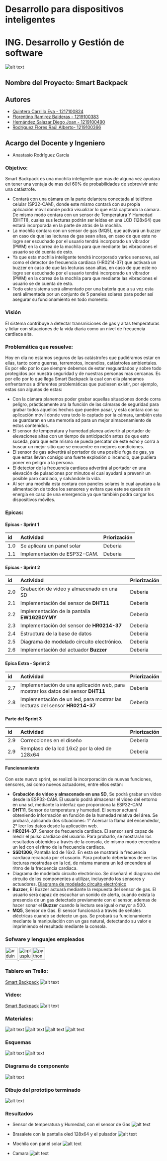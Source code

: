 # Desarrollo para  dispositivos inteligentes
# ING. Desarrollo y Gestión de software 
![alt text](img/logo.png)



## Nombre del Proyecto: Smart Backpack

## Autores

- [Quintero Carrillo Eva - 1217100824](https://github.com/EvaQuintero)
- [Florentino Ramirez Balderas - 1219100383](https://github.com/Florentinorm)
- [Hernández Salazar Diego Joan - 1219100490](https://github.com/DiegoJoan2145)
- [Rodríguez Flores Raúl Alberto- 1219100366](https://github.com/raulrodriguezf)


## Acargo del Docente y Ingeniero 
- Anastasio Rodríguez García 

### Objetivo:

Smart Backpack es una mochila inteligente que mas de alguna vez ayudara en tener una ventaja de mas del 60% de probabilidades de sobrevivir ante una catástrofe. 
- Contará con una cámara en la parte delantera conectada al teléfono celular (SP32-CAM), donde este mismo contará con su propia aplicación móvil donde podrá visualizar lo que está captando la cámara. 
De mismo modo contara con un sensor de Temperatura Y Humedad (DHT11), cuales sus lecturas podrán ser leídas en una LCD (128x64) que estará incorporada en la parte de atrás de la mochila. 
- La mochila contara con un sensor de gas (MQ5), que activará un buzzer en caso de que las lecturas de gas sean altas, en caso de que este no logre ser escuchado por el usuario tendrá incorporado un vibrador (PWM) en la correa de la mochila para que mediante las vibraciones el usuario se dé cuenta de esto. 
- Ya que esta mochila inteligente tendrá incorporado varios sensores, así como el detector de frecuencia cardiaca (HR0214-37) que activará un buzzer en caso de que las lecturas sean altas, en caso de que este no logre ser escuchado por el usuario tendrá incorporado un vibrador (PWM) en la correa de la mochila para que mediante las vibraciones el usuario se de cuenta de esto. 
- Todo este sistema será alimentado por una batería que a su vez esta será alimentada por un conjunto de 5 paneles solares para poder así asegurar su funcionamiento en todo momento.


### Visión
El sistema contribuye a detectar transmiciones de gas y altas temperaturas y lidiar con situaciones de la vida diaria como un nivel de frecuencia cardiaca alta.


### Problemática que resuelve:

Hoy en día no estamos seguros de las catástrofes que pudiéramos estar en ellas, tanto como guerras, terremotos, incendios, catástrofes ambientales. Es por ello por lo que siempre debemos de estar resguardados y sobre todo protegidos por nuestra seguridad y de nuestras personas mas cercanas. 
Es por ello por lo que llega Smart Backpack la cual con ella planeamos enfrentarnos a diferentes problemáticas que pudiesen existir, por ejemplo, estas son algunas de estas:
- Con la cámara planemos poder grabar aquellas situaciones donde corra peligro, prácticamente ara la función de las cámaras de seguridad para grabar todos aquellos hechos que pueden pasar, y esta contara con su aplicación móvil donde vera todo lo captado por la cámara, también esta se guardaran en una memoria sd para un mejor almacenamiento de estos contenidos. 
- El sensor de temperatura y humedad planea advertir al portador de elevaciones altas con un tiempo de anticipación antes de que esto suceda, para que este mismo se pueda percatar de este echo y corra a buscar un mejor sitio que se encuentre en mejores condiciones.
- El sensor de gas advertirá al portador de una posible fuga de gas, ya que estas llevan consigo una fuerte explosión o incendio, que pudiera poner en peligro a la persona. 
- El detector de la frecuencia cardiaca advertirá al portador en una elevación de pulsaciones por minutos el cual ayudará a prevenir un posible paro cardiaco, y salvándole la vida. 
- Al ser una mochila esta contara con paneles solares lo cual ayudara a la alimentación de todos los sensores y evitara que este se quede sin energía en caso de una emergencia ya que también podrá cargar los dispositivos móviles.

### Epicas:

#### Epicas - Sprint 1
| id | Actividad   | Priorización                      |
| :- | :---------- | :-------------------------------- |
| 1.0| Se aplicara un panel solar | Deberia |
| 1.1| Implementación de ESP32-CAM. | Deberia |


#### Epicas - Sprint 2


| id | Actividad   | Priorización                      |
| :- | :---------- | :-------------------------------- |
| 2.0| Grabación de video y almacenado en una SD | Deberia |
| 2.1| Implementación del sensor de **DHT11**  | Deberia |
|2.2| Implementación de la pantalla **EW162B0YMY** | Deberia |
| 2.3| Implementación del sensor de **HR0214-37**  | Deberia |
| 2.4| Estructura de la base de datos  | Deberia |
| 2.5| Diagrama de modelado circuito electrónico.  | Deberia |
| 2.6| Implementación del actuador **Buzzer**  | Deberia |


#### Epica Extra - Sprint 2


| id | Actividad   | Priorización                      |
| :- | :---------- | :-------------------------------- |
|2.7| Implementación de una aplicación web, para mostrar los datos del sensor **DHT11** | Deberia |
| 2.8| Implementación de un led, para mostrar las lecturas del sensor **HR0214-37** | Deberia |


#### Parte del Sprint 3
| id | Actividad   | Priorización                      |
| :- | :---------- | :-------------------------------- |
| 2.9| Correcciones en el diseño  | Deberia |
| 2.9| Remplaso de la lcd 16x2 por la oled de 128x64  | Deberia |

#### Funcionamiento
Con este nuevo sprint, se realizó la incorporación de nuevas funciones, sensores, así como nuevos actuadores, entre ellos están: 
- **Grabación de video y almacenado en una SD**, Se podrá grabar un video desde la ESP32-CAM. El usuario podrá almacenar el video del entorno en una sd, mediante la interfaz que proporciona la ESP32-CAM
- **DHT11**, Sensor de temperatura y humedad. El sensor actuará obteniendo información en función de la humedad relativa del área. Se probará, aplicando dos situaciones: 1° Acercar la flama del encendedor, 2° leer los datos desde la aplicación web.
- **HR0214-37**, Sensor de frecuencia cardiaca. El sensor será capaz de medir el pulso cardiaco del usuario. Para probarlo, se mostrarán los resultados obtenidos a través de la consola, de mismo modo encendera un led con el ritmo de la frecuencia cardiaca.
- **SSD1306**, Pantalla lcd de 16x2. En esta se mostrará la frecuencia cardiaca recabada por el usuario. Para probarlo deberíamos de ver las lecturas mostradas en la lcd, de misma manera un led encendera al ritmo de la frecuencia cardiaca. 
- Diagrama de modelado circuito electrónico. Se diseñará el diagrama del circuito de los componentes a utilizar, incluyendo los sensores y actuadores. [Diagrama de modelado circuito electrónico](img/esquemas.jpg)
- **Buzzer**, El Buzzer actuará mediante la respuesta del sensor de gas. El usuario será capaz de escuchar un sonido de alerta, cuando exista la presencia de un gas detectado previamente con el sensor, ademas de hacer sonar el **Buzzer** cuando la lectura sea igual o mayor a 500.
- **MQ5**, Sensor de Gas. El sensor funcionará a través de señales eléctricas cuando se detecte un gas. Se probará su funcionamiento mediante la manipulación con un gas natural, detectando su valor e imprimiendo el resultado mediante la consola.

### Sofware y lenguajes empleados
<p align="left"> <a href="https://www.arduino.cc/" target="_blank" rel="noreferrer"> <img src="https://cdn.worldvectorlogo.com/logos/arduino-1.svg" alt="arduino" width="40" height="40"/> </a> <a href="https://www.w3schools.com/cpp/" target="_blank" rel="noreferrer"> <img src="https://raw.githubusercontent.com/devicons/devicon/master/icons/cplusplus/cplusplus-original.svg" alt="cplusplus" width="40" height="40"/> </a> <a href="https://www.python.org" target="_blank" rel="noreferrer"> <img src="https://raw.githubusercontent.com/devicons/devicon/master/icons/python/python-original.svg" alt="python" width="40" height="40"/> </a> </p>

### Tablero en Trello:
[Smart Backpack](https://trello.com/b/vkpyq9oI/smart-backpack)
![alt text](img//trello.png)


### Video:
[Smart Backpack](https://drive.google.com/file/d/1Z7wYalPDfWyc-7PrssVCgC7pr-grnMqG/view?usp=sharing)
![alt text](img/video.jpeg)

### Materiales:
![alt text](img/placas.png)
![alt text](img/sensores.png)
![alt text](img/actuadores1.png)
![alt text](img/extras.png)


### Esquemas
![alt text](img/circuito1.png)
![alt text](img/circuito2.png)

### Diagrama de componente
![alt text](img/componentes.jpg)

### Dibujo del prototipo terminado
![alt text](img/dibujo.jpeg)

### Resultados

- Sensor de temperatura y Humedad, con el sensor de Gas
![alt text](img//1.jpeg)

- Brasalete con la pantalla oled 128x64 y el pulsador
![alt text](img//2.jpeg)

- Mochila con panel solar
![alt text](img//4.jpeg)

- Camara
![alt text](img//6.jpeg)